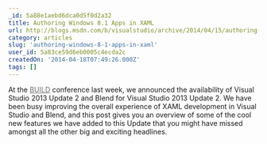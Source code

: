```yaml
---
_id: 5a88e1aebd6dca0d5f0d2a32
title: Authoring Windows 8.1 Apps in XAML
url: http://blogs.msdn.com/b/visualstudio/archive/2014/04/15/authoring-windows-8-1-apps-in-xaml.aspx
category: articles
slug: 'authoring-windows-8-1-apps-in-xaml'
user_id: 5a83ce59d6eb0005c4ecda2c
createdOn: '2014-04-18T07:49:26.000Z'
tags: []
---
```


At the <a style="color: #707070;" href="http://www.microsoft.com/en-us/news/events/build/">BUILD</a> conference last week, we announced the availability of Visual Studio 2013 Update 2 and Blend for Visual Studio 2013 Update 2. We have been busy improving the overall experience of XAML development in Visual Studio and Blend, and this post gives you an overview of some of the cool new features we have added to this Update that you might have missed amongst all the other big and exciting headlines.
